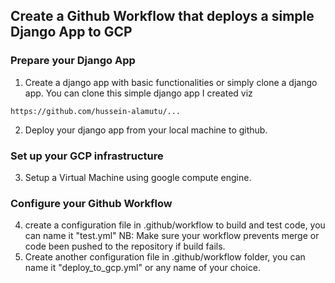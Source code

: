 ## Create a Github Workflow that deploys a simple Django App to GCP
### Prepare your Django App
1) Create a django app with basic functionalities or simply clone a django app. You can clone this simple django app I created viz
```
https://github.com/hussein-alamutu/...
```
2) Deploy your django app from your local machine to github.
### Set up your GCP infrastructure
3) Setup a Virtual Machine using google compute engine.
### Configure your Github Workflow
4) create a configuration file in .github/workflow to build and test code, you can name it "test.yml"
NB: Make sure your workflow prevents merge or code been pushed to the repository if build fails.
5) Create another configuration file in .github/workflow folder, you can name it "deploy_to_gcp.yml" or any name of your choice.
